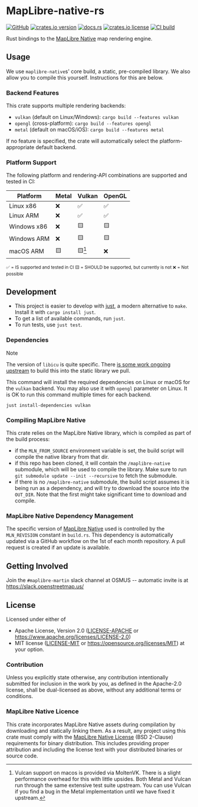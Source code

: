 # MapLibre-native-rs

[![GitHub](https://img.shields.io/badge/github-maplibre/maplibre--native--rs-8da0cb?logo=github)](https://github.com/maplibre/maplibre-native-rs)
[![crates.io version](https://img.shields.io/crates/v/maplibre_native)](https://crates.io/crates/maplibre_native)
[![docs.rs](https://img.shields.io/docsrs/maplibre_native)](https://docs.rs/maplibre_native)
[![crates.io license](https://img.shields.io/crates/l/maplibre_native)](https://github.com/maplibre/maplibre-native-rs/blob/main/LICENSE-APACHE)
[![CI build](https://github.com/maplibre/maplibre-native-rs/actions/workflows/ci.yml/badge.svg)](https://github.com/maplibre/maplibre-native-rs/actions)

Rust bindings to the [MapLibre Native](https://github.com/maplibre/maplibre-native) map rendering engine.

## Usage

We use `maplibre-native`s' core build, a static, pre-compiled library.
We also allow you to compile this yourself. Instructions for this are below.

### Backend Features

This crate supports multiple rendering backends:

- `vulkan` (default on Linux/Windows): `cargo build --features vulkan`
- `opengl` (cross-platform): `cargo build --features opengl`
- `metal` (default on macOS/iOS): `cargo build --features metal`

If no feature is specified, the crate will automatically select the platform-appropriate default backend.

### Platform Support

The following platform and rendering-API combinations are supported and tested in CI:

| Platform    | Metal | Vulkan | OpenGL |
|-------------|-------|--------|--------|
| Linux x86   | ❌     | ✅      | ✅      |
| Linux ARM   | ❌     | ✅      | ✅      |
| Windows x86 | ❌     | 🟨     | 🟨     |
| Windows ARM | ❌     | 🟨     | 🟨     |
| macOS ARM   | 🟨    | 🟨[^1] | ❌      |

<sub>
✅ = IS supported and tested in CI
🟨 = SHOULD be supported, but currently is not
❌ = Not possible
</sub>

[^1]: Vulcan support on macos is provided via MoltenVK. There is a slight performance overhead for this with little upsides. Both Metal and Vulcan run through the same extensive test suite upstream. You can use Vulcan if you find a bug in the Metal implementation until we have fixed it upstream.

## Development

- This project is easier to develop with [just](https://github.com/casey/just#readme), a modern alternative to `make`.
  Install it with `cargo install just`.
- To get a list of available commands, run `just`.
- To run tests, use `just test`.

### Dependencies

> [!NOTE]
> The version of `libicu` is quite specific.
> There [is some work ongoing upstream](https://github.com/maplibre/maplibre-native/issues/3483) to build this into the static library we pull.

This command will install the required dependencies on Linux or macOS for the `vulkan` backend. You may also use it with `opengl` parameter on Linux. It is OK to run this command multiple times for each backend.

```shell
just install-dependencies vulkan
```

### Compiling MapLibre Native

This crate relies on the MapLibre Native library, which is compiled as part of the build process:

- if the `MLN_FROM_SOURCE` environment variable is set, the build script will compile the native library from that dir.
- if this repo has been cloned, it will contain the
  `/maplibre-native` submodule, which will be used to compile the library. Make sure to run
  `git submodule update --init --recursive` to fetch the submodule.
- if there is no
  `/maplibre-native` submodule, the build script assumes it is being run as a dependency, and will try to download the source into the
  `OUT_DIR`. Note that the first might take significant time to download and compile.

### MapLibre Native Dependency Management

The specific version of [MapLibre Native](https://github.com/maplibre/maplibre-native) used is controlled by the
`MLN_REVISION` constant in `build.rs`.
This dependency is automatically updated via a GitHub workflow on the 1st of each month repository.
A pull request is created if an update is available.

## Getting Involved

Join the `#maplibre-martin` slack channel at OSMUS -- automatic invite is at <https://slack.openstreetmap.us/>

## License

Licensed under either of

- Apache License, Version 2.0 ([LICENSE-APACHE](LICENSE-APACHE) or <https://www.apache.org/licenses/LICENSE-2.0>)
- MIT license ([LICENSE-MIT](LICENSE-MIT) or <https://opensource.org/licenses/MIT>)
  at your option.

### Contribution

Unless you explicitly state otherwise, any contribution intentionally
submitted for inclusion in the work by you, as defined in the
Apache-2.0 license, shall be dual-licensed as above, without any
additional terms or conditions.

### MapLibre Native Licence

This crate incorporates MapLibre Native assets during compilation by downloading and statically linking them. As a result, any project using this crate must comply with the [MapLibre Native License](https://github.com/maplibre/maplibre-native/blob/main/LICENSE.md) (BSD 2-Clause) requirements for binary distribution. This includes providing proper attribution and including the license text with your distributed binaries or source code.
